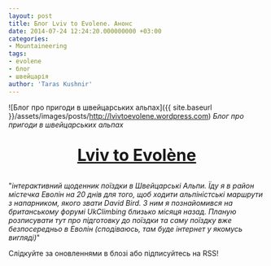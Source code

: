 ```yaml
---
layout: post
title: Блог Lviv to Evolene. Анонс
date: 2014-07-24 12:24:20.000000000 +03:00
categories:
- Mountaineering
tags:
- evolene
- блог
- швейцарія
author: 'Taras Kushnir'
---
```


![Блог про пригоди в швейцарських альпах]({{ site.baseurl }}/assets/images/posts/http://lvivtoevolene.wordpress.com)
*Блог про пригоди в швейцарських альпах*
<p style="text-align: center; font-size: 24pt; font-weight: bold;"><a title="Adventures in Evolène, Switzerland" href="http://lvivtoevolene.wordpress.com" target="_blank">Lviv to Evolène</a>

"<em>інтерактивний щоденник поїздки в Швейцарські Альпи. Їду я в район містечка Еволін на 20 днів для того, щоб ходити альпіністські маршрути з напарником, якого звати David Bird. З ним я познайомився на британському форумі UkClimbing близько місяця назад. Планую розписувати тут про підготовку до поїздки та саму поїздку вже безпосередньо в Еволін (сподіваюсь, там буде інтернет у якомусь вигляді)</em>"

Слідкуйте за оновленнями в блозі або підписуйтесь на RSS!
